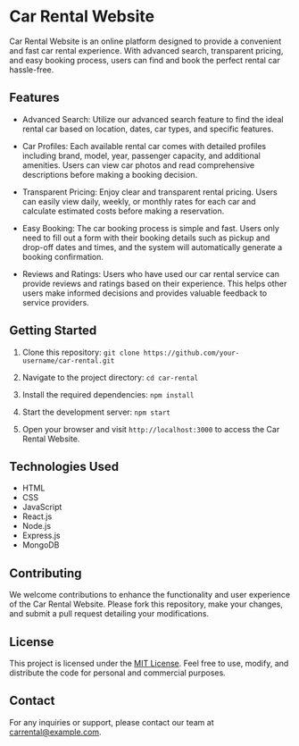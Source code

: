 # Car Rental Website

Car Rental Website is an online platform designed to provide a convenient and fast car rental experience. With advanced search, transparent pricing, and easy booking process, users can find and book the perfect rental car hassle-free.

## Features

- Advanced Search: Utilize our advanced search feature to find the ideal rental car based on location, dates, car types, and specific features.

- Car Profiles: Each available rental car comes with detailed profiles including brand, model, year, passenger capacity, and additional amenities. Users can view car photos and read comprehensive descriptions before making a booking decision.

- Transparent Pricing: Enjoy clear and transparent rental pricing. Users can easily view daily, weekly, or monthly rates for each car and calculate estimated costs before making a reservation.

- Easy Booking: The car booking process is simple and fast. Users only need to fill out a form with their booking details such as pickup and drop-off dates and times, and the system will automatically generate a booking confirmation.

- Reviews and Ratings: Users who have used our car rental service can provide reviews and ratings based on their experience. This helps other users make informed decisions and provides valuable feedback to service providers.

## Getting Started

1. Clone this repository: `git clone https://github.com/your-username/car-rental.git`

2. Navigate to the project directory: `cd car-rental`

3. Install the required dependencies: `npm install`

4. Start the development server: `npm start`

5. Open your browser and visit `http://localhost:3000` to access the Car Rental Website.

## Technologies Used

- HTML
- CSS
- JavaScript
- React.js
- Node.js
- Express.js
- MongoDB

## Contributing

We welcome contributions to enhance the functionality and user experience of the Car Rental Website. Please fork this repository, make your changes, and submit a pull request detailing your modifications.

## License

This project is licensed under the [MIT License](https://opensource.org/licenses/MIT). Feel free to use, modify, and distribute the code for personal and commercial purposes.

## Contact

For any inquiries or support, please contact our team at [carrental@example.com](mailto:carrental@example.com).
